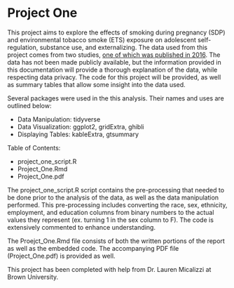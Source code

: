 # Project One

This project aims to explore the effects of smoking during pregnancy (SDP) and environmental tobacco smoke (ETS) exposure on adolescent self-regulation, substance use, and externalizing. The data used from this project comes from two studies, <a href='https://pubmed.ncbi.nlm.nih.gov/27818283/'>one of which was published in 2016</a>. The data has not been made publicly available, but the information provided in this documentation will provide a thorough explanation of the data, while respecting data privacy. The code for this project will be provided, as well as summary tables that allow some insight into the data used.

Several packages were used in the this analysis. Their names and uses are outlined below:
- Data Manipulation: tidyverse
- Data Visualization: ggplot2, gridExtra, ghibli
- Displaying Tables: kableExtra, gtsummary

Table of Contents:
- project_one_script.R
- Project_One.Rmd
- Project_One.pdf

The project_one_script.R script contains the pre-processing that needed to be done prior to the analysis of the data, as well as the data manipulation performed. This pre-processing includes converting the race, sex, ethnicity, employment, and education columns from binary numbers to the actual values they represent (ex. turning 1 in the sex column to F). The code is extensively commented to enhance understanding.

The Proejct_One.Rmd file consists of both the written portions of the report as well as the embedded code. The accompanying PDF file (Project_One.pdf) is provided as well.

This project has been completed with help from Dr. Lauren Micalizzi at Brown University.
